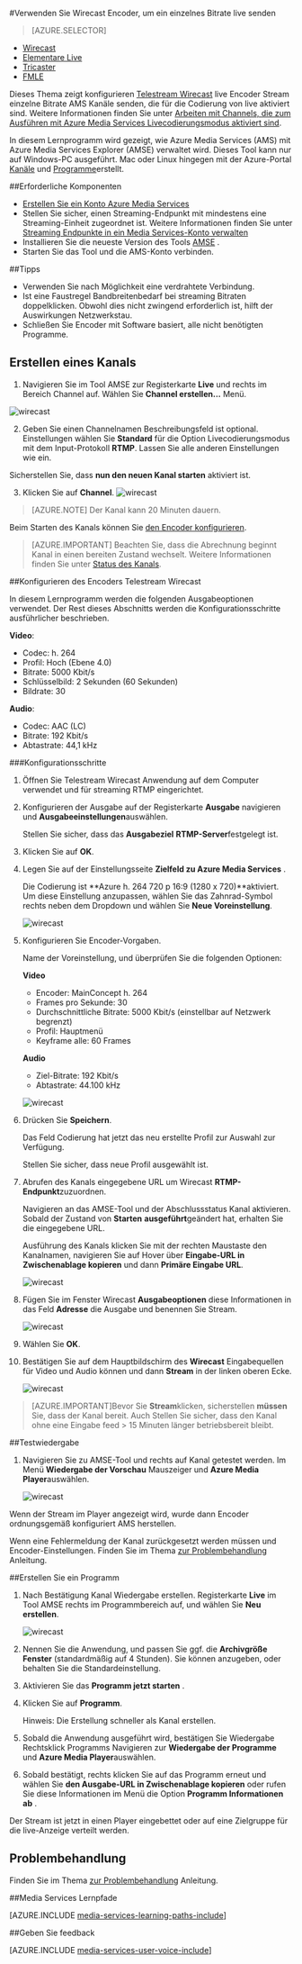 <properties 
    pageTitle="Konfigurieren den Encoder Telestream Wirecast eine einzelne Bitrate live senden | Microsoft Azure" 
    description="Dieses Thema zeigt konfigurieren Wirecast live Encoder Stream einzelne Bitrate AMS Kanäle senden, die für die Codierung von live aktiviert sind. " 
    services="media-services" 
    documentationCenter="" 
    authors="Juliako" 
    manager="erikre" 
    editor=""/>

<tags 
    ms.service="media-services" 
    ms.workload="media" 
    ms.tgt_pltfrm="na" 
    ms.devlang="ne" 
    ms.topic="article" 
    ms.date="10/12/2016"
    ms.author="juliako;cenkdin;anilmur"/>

#<a name="use-the-wirecast-encoder-to-send-a-single-bitrate-live-stream"></a>Verwenden Sie Wirecast Encoder, um ein einzelnes Bitrate live senden

> [AZURE.SELECTOR]
- [Wirecast](media-services-configure-wirecast-live-encoder.md)
- [Elementare Live](media-services-configure-elemental-live-encoder.md)
- [Tricaster](media-services-configure-tricaster-live-encoder.md)
- [FMLE](media-services-configure-fmle-live-encoder.md)

Dieses Thema zeigt konfigurieren [Telestream Wirecast](http://www.telestream.net/wirecast/overview.htm) live Encoder Stream einzelne Bitrate AMS Kanäle senden, die für die Codierung von live aktiviert sind.  Weitere Informationen finden Sie unter [Arbeiten mit Channels, die zum Ausführen mit Azure Media Services Livecodierungsmodus aktiviert sind](media-services-manage-live-encoder-enabled-channels.md).

In diesem Lernprogramm wird gezeigt, wie Azure Media Services (AMS) mit Azure Media Services Explorer (AMSE) verwaltet wird. Dieses Tool kann nur auf Windows-PC ausgeführt. Mac oder Linux hingegen mit der Azure-Portal [Kanäle](media-services-portal-creating-live-encoder-enabled-channel.md#create-a-channel) und [Programme](media-services-portal-creating-live-encoder-enabled-channel.md#create-and-manage-a-program)erstellt.


##<a name="prerequisites"></a>Erforderliche Komponenten

- [Erstellen Sie ein Konto Azure Media Services](media-services-portal-create-account.md)
- Stellen Sie sicher, einen Streaming-Endpunkt mit mindestens eine Streaming-Einheit zugeordnet ist. Weitere Informationen finden Sie unter [Streaming Endpunkte in ein Media Services-Konto verwalten](media-services-portal-manage-streaming-endpoints.md)
- Installieren Sie die neueste Version des Tools [AMSE](https://github.com/Azure/Azure-Media-Services-Explorer) .
- Starten Sie das Tool und die AMS-Konto verbinden.

##<a name="tips"></a>Tipps

- Verwenden Sie nach Möglichkeit eine verdrahtete Verbindung.
- Ist eine Faustregel Bandbreitenbedarf bei streaming Bitraten doppelklicken. Obwohl dies nicht zwingend erforderlich ist, hilft der Auswirkungen Netzwerkstau.
- Schließen Sie Encoder mit Software basiert, alle nicht benötigten Programme.


## <a name="create-a-channel"></a>Erstellen eines Kanals

1.  Navigieren Sie im Tool AMSE zur Registerkarte **Live** und rechts im Bereich Channel auf. Wählen Sie **Channel erstellen...** Menü.

![wirecast](./media/media-services-wirecast-live-encoder/media-services-wirecast1.png)

2. Geben Sie einen Channelnamen Beschreibungsfeld ist optional. Einstellungen wählen Sie **Standard** für die Option Livecodierungsmodus mit dem Input-Protokoll **RTMP**. Lassen Sie alle anderen Einstellungen wie ein.


Sicherstellen Sie, dass **nun den neuen Kanal starten** aktiviert ist.

3. Klicken Sie auf **Channel**.
![wirecast](./media/media-services-wirecast-live-encoder/media-services-wirecast2.png)

>[AZURE.NOTE] Der Kanal kann 20 Minuten dauern.

Beim Starten des Kanals können Sie [den Encoder konfigurieren](media-services-configure-wirecast-live-encoder.md#configure_wirecast_rtmp).

>[AZURE.IMPORTANT] Beachten Sie, dass die Abrechnung beginnt Kanal in einen bereiten Zustand wechselt. Weitere Informationen finden Sie unter [Status des Kanals](media-services-manage-live-encoder-enabled-channels.md#states).

##<a id=configure_wirecast_rtmp></a>Konfigurieren des Encoders Telestream Wirecast

In diesem Lernprogramm werden die folgenden Ausgabeoptionen verwendet. Der Rest dieses Abschnitts werden die Konfigurationsschritte ausführlicher beschrieben. 

**Video**:
 
- Codec: h. 264 
- Profil: Hoch (Ebene 4.0) 
- Bitrate: 5000 Kbit/s 
- Schlüsselbild: 2 Sekunden (60 Sekunden) 
- Bildrate: 30
 
**Audio**:

- Codec: AAC (LC) 
- Bitrate: 192 Kbit/s 
- Abtastrate: 44,1 kHz


###<a name="configuration-steps"></a>Konfigurationsschritte

1. Öffnen Sie Telestream Wirecast Anwendung auf dem Computer verwendet und für streaming RTMP eingerichtet.
2. Konfigurieren der Ausgabe auf der Registerkarte **Ausgabe** navigieren und **Ausgabeeinstellungen**auswählen.
    
    Stellen Sie sicher, dass das **Ausgabeziel** **RTMP-Server**festgelegt ist.
3. Klicken Sie auf **OK**.
4. Legen Sie auf der Einstellungsseite **Zielfeld zu **Azure Media Services**** .
 
    Die Codierung ist **Azure h. 264 720 p 16:9 (1280 x 720)**aktiviert. Um diese Einstellung anzupassen, wählen Sie das Zahnrad-Symbol rechts neben dem Dropdown und wählen Sie **Neue Voreinstellung**.

    ![wirecast](./media/media-services-wirecast-live-encoder/media-services-wirecast3.png)

5. Konfigurieren Sie Encoder-Vorgaben.

    Name der Voreinstellung, und überprüfen Sie die folgenden Optionen:

    **Video**
    
    - Encoder: MainConcept h. 264
    - Frames pro Sekunde: 30
    - Durchschnittliche Bitrate: 5000 Kbit/s (einstellbar auf Netzwerk begrenzt)
    - Profil: Hauptmenü
    - Keyframe alle: 60 Frames

    **Audio**

    - Ziel-Bitrate: 192 Kbit/s
    - Abtastrate: 44.100 kHz
     
    ![wirecast](./media/media-services-wirecast-live-encoder/media-services-wirecast4.png)

6. Drücken Sie **Speichern**.

    Das Feld Codierung hat jetzt das neu erstellte Profil zur Auswahl zur Verfügung. 

    Stellen Sie sicher, dass neue Profil ausgewählt ist.

7. Abrufen des Kanals eingegebene URL um Wirecast **RTMP-Endpunkt**zuzuordnen.
    
    Navigieren an das AMSE-Tool und der Abschlussstatus Kanal aktivieren. Sobald der Zustand von **Starten** **ausgeführt**geändert hat, erhalten Sie die eingegebene URL.
      
    Ausführung des Kanals klicken Sie mit der rechten Maustaste den Kanalnamen, navigieren Sie auf Hover über **Eingabe-URL in Zwischenablage kopieren** und dann **Primäre Eingabe URL**.  
    
    ![wirecast](./media/media-services-wirecast-live-encoder/media-services-wirecast6.png)

8. Fügen Sie im Fenster Wirecast **Ausgabeoptionen** diese Informationen in das Feld **Adresse** die Ausgabe und benennen Sie Stream. 


    ![wirecast](./media/media-services-wirecast-live-encoder/media-services-wirecast5.png)

9. Wählen Sie **OK**.

10. Bestätigen Sie auf dem Hauptbildschirm des **Wirecast** Eingabequellen für Video und Audio können und dann **Stream** in der linken oberen Ecke.

    ![wirecast](./media/media-services-wirecast-live-encoder/media-services-wirecast7.png)

>[AZURE.IMPORTANT]Bevor Sie **Stream**klicken, sicherstellen **müssen** Sie, dass der Kanal bereit. 
>Auch Stellen Sie sicher, dass den Kanal ohne eine Eingabe feed > 15 Minuten länger betriebsbereit bleibt.

##<a name="test-playback"></a>Testwiedergabe
  
1. Navigieren Sie zu AMSE-Tool und rechts auf Kanal getestet werden. Im Menü **Wiedergabe der Vorschau** Mauszeiger und **Azure Media Player**auswählen.  

    ![wirecast](./media/media-services-wirecast-live-encoder/media-services-wirecast8.png)

Wenn der Stream im Player angezeigt wird, wurde dann Encoder ordnungsgemäß konfiguriert AMS herstellen. 

Wenn eine Fehlermeldung der Kanal zurückgesetzt werden müssen und Encoder-Einstellungen. Finden Sie im Thema [zur Problembehandlung](media-services-troubleshooting-live-streaming.md) Anleitung.  

##<a name="create-a-program"></a>Erstellen Sie ein Programm

1. Nach Bestätigung Kanal Wiedergabe erstellen. Registerkarte **Live** im Tool AMSE rechts im Programmbereich auf, und wählen Sie **Neu erstellen**.  

    ![wirecast](./media/media-services-wirecast-live-encoder/media-services-wirecast9.png)

2. Nennen Sie die Anwendung, und passen Sie ggf. die **Archivgröße Fenster** (standardmäßig auf 4 Stunden). Sie können anzugeben, oder behalten Sie die Standardeinstellung.  
3. Aktivieren Sie das **Programm jetzt starten** .
4. Klicken Sie auf **Programm**.  
  
    Hinweis: Die Erstellung schneller als Kanal erstellen.    
 
5. Sobald die Anwendung ausgeführt wird, bestätigen Sie Wiedergabe Rechtsklick Programms Navigieren zur **Wiedergabe der Programme** und **Azure Media Player**auswählen.  
6. Sobald bestätigt, rechts klicken Sie auf das Programm erneut und wählen Sie **den Ausgabe-URL in Zwischenablage kopieren** oder rufen Sie diese Informationen im Menü die Option **Programm Informationen ab** . 

Der Stream ist jetzt in einen Player eingebettet oder auf eine Zielgruppe für die live-Anzeige verteilt werden.  


## <a name="troubleshooting"></a>Problembehandlung
 
Finden Sie im Thema [zur Problembehandlung](media-services-troubleshooting-live-streaming.md) Anleitung. 

##<a name="media-services-learning-paths"></a>Media Services Lernpfade

[AZURE.INCLUDE [media-services-learning-paths-include](../../includes/media-services-learning-paths-include.md)]

##<a name="provide-feedback"></a>Geben Sie feedback

[AZURE.INCLUDE [media-services-user-voice-include](../../includes/media-services-user-voice-include.md)]
